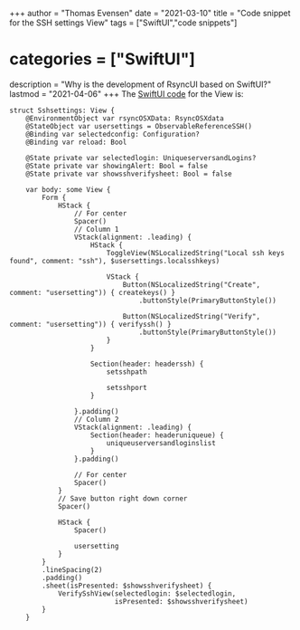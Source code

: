 +++
author = "Thomas Evensen"
date = "2021-03-10"
title =  "Code snippet for the SSH settings View"
tags = ["SwiftUI","code snippets"]
# categories = ["SwiftUI"]
description = "Why is the development of RsyncUI based on SwiftUI?"
lastmod = "2021-04-06"
+++
The [SwiftUI code](https://github.com/rsyncOSX/RsyncUI/blob/main/RsyncUI/Views/Settings/Sshsettings.swift) for the View is:

```
struct Sshsettings: View {
    @EnvironmentObject var rsyncOSXData: RsyncOSXdata
    @StateObject var usersettings = ObservableReferenceSSH()
    @Binding var selectedconfig: Configuration?
    @Binding var reload: Bool

    @State private var selectedlogin: UniqueserversandLogins?
    @State private var showingAlert: Bool = false
    @State private var showsshverifysheet: Bool = false

    var body: some View {
        Form {
            HStack {
                // For center
                Spacer()
                // Column 1
                VStack(alignment: .leading) {
                    HStack {
                        ToggleView(NSLocalizedString("Local ssh keys found", comment: "ssh"), $usersettings.localsshkeys)

                        VStack {
                            Button(NSLocalizedString("Create", comment: "usersetting")) { createkeys() }
                                .buttonStyle(PrimaryButtonStyle())

                            Button(NSLocalizedString("Verify", comment: "usersetting")) { verifyssh() }
                                .buttonStyle(PrimaryButtonStyle())
                        }
                    }

                    Section(header: headerssh) {
                        setsshpath

                        setsshport
                    }

                }.padding()
                // Column 2
                VStack(alignment: .leading) {
                    Section(header: headeruniqueue) {
                        uniqueuserversandloginslist
                    }
                }.padding()

                // For center
                Spacer()
            }
            // Save button right down corner
            Spacer()

            HStack {
                Spacer()

                usersetting
            }
        }
        .lineSpacing(2)
        .padding()
        .sheet(isPresented: $showsshverifysheet) {
            VerifySshView(selectedlogin: $selectedlogin,
                          isPresented: $showsshverifysheet)
        }
    }
```
